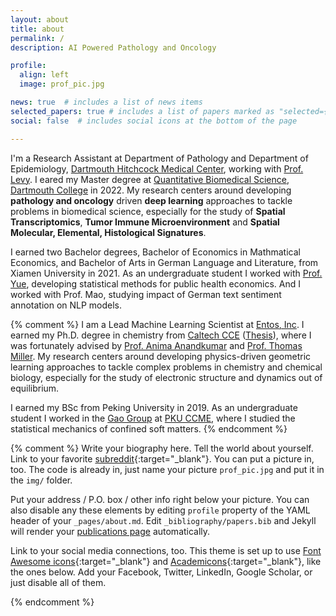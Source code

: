 ```yaml
---
layout: about
title: about
permalink: /
description: AI Powered Pathology and Oncology

profile:
  align: left
  image: prof_pic.jpg

news: true  # includes a list of news items
selected_papers: true # includes a list of papers marked as "selected={true}"
social: false  # includes social icons at the bottom of the page

---
```


I'm a Research Assistant at Department of Pathology and Department of Epidemiology, <a href="https://www.dartmouth-hitchcock.org/">Dartmouth Hitchcock Medical Center</a>, working with <a href="https://jlevy44.github.io/levylab/">Prof. Levy</a>. I eared my Master degree at <a href="https://geiselmed.dartmouth.edu/qbs/">Quantitative Biomedical Science, Dartmouth College</a> in 2022. My research centers around developing **pathology and oncology** driven **deep learning** approaches to tackle problems in biomedical science, especially for the study of **Spatial Transcriptomics**, **Tumor Immune Microenvironment** and **Spatial Molecular, Elemental, Histological Signatures**.

I earned two Bachelor degrees, Bachelor of Economics in Mathmatical Economics, and Bachelor of Arts in German Language and Literature, from Xiamen University in 2021. As an undergraduate student I worked with <a href="http://tensorlab.cms.caltech.edu/users/anima/group.html">Prof. Yue</a>, developing statistical methods for public health economics. And I worked with Prof. Mao, studying impact of German text sentiment annotation on NLP models.

{% comment %}
I am a Lead Machine Learning Scientist at <a href="https://www.entos.ai/about">Entos, Inc</a>. I earned my Ph.D. degree in chemistry from <a href="https://cce.caltech.edu/">Caltech CCE</a> (<a href="https://thesis.library.caltech.edu/15077">Thesis</a>), where I was fortunately advised by <a href="http://tensorlab.cms.caltech.edu/users/anima/group.html">Prof. Anima Anandkumar</a> and <a href="https://millergroup.caltech.edu/Miller_Group/Home.html">Prof. Thomas Miller</a>.  My research centers around developing physics-driven geometric learning approaches to tackle complex problems in chemistry and chemical biology, especially for the study of electronic structure and dynamics out of equilibrium.

I earned my BSc from Peking University in 2019. As an undergraduate student I worked in the <a href="https://www.chem.pku.edu.cn/gaoyq/">Gao Group</a> at <a href="https://www.chem.pku.edu.cn/en/">PKU CCME</a>, where I studied the statistical mechanics of confined soft matters.
{% endcomment %}

{% comment %}
Write your biography here. Tell the world about yourself. Link to your favorite [subreddit](http://reddit.com){:target="\_blank"}. You can put a picture in, too. The code is already in, just name your picture `prof_pic.jpg` and put it in the `img/` folder.

Put your address / P.O. box / other info right below your picture. You can also disable any these elements by editing `profile` property of the YAML header of your `_pages/about.md`. Edit `_bibliography/papers.bib` and Jekyll will render your [publications page](/al-folio/publications/) automatically.

Link to your social media connections, too. This theme is set up to use [Font Awesome icons](http://fortawesome.github.io/Font-Awesome/){:target="\_blank"} and [Academicons](https://jpswalsh.github.io/academicons/){:target="\_blank"}, like the ones below. Add your Facebook, Twitter, LinkedIn, Google Scholar, or just disable all of them.

{% endcomment %}
